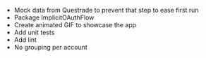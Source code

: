 - Mock data from Questrade to prevent that step to ease first run
- Package ImplicitOAuthFlow
- Create animated GIF to showcase the app
- Add unit tests
- Add lint
- No grouping per account